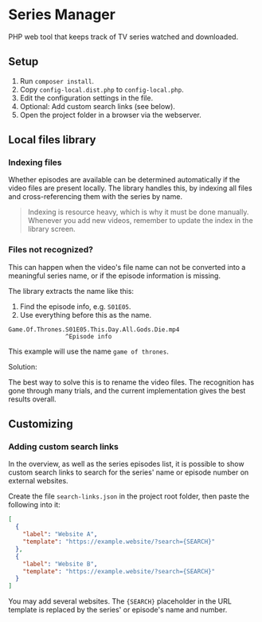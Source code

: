 # Series Manager

PHP web tool that keeps track of TV series watched and downloaded.

## Setup

1. Run `composer install`.
2. Copy `config-local.dist.php` to `config-local.php`.
3. Edit the configuration settings in the file.
4. Optional: Add custom search links (see below).
5. Open the project folder in a browser via the webserver.

## Local files library

### Indexing files

Whether episodes are available can be determined automatically
if the video files are present locally. The library handles this,
by indexing all files and cross-referencing them with the series
by name.

> Indexing is resource heavy, which is why it must be done manually.
> Whenever you add new videos, remember to update the index in the
> library screen.

### Files not recognized?

This can happen when the video's file name can not be converted 
into a meaningful series name, or if the episode information is
missing.

The library extracts the name like this:

1. Find the episode info, e.g. `S01E05`.
2. Use everything before this as the name.

```
Game.Of.Thrones.S01E05.This.Day.All.Gods.Die.mp4
                ^Episode info
```

This example will use the name `game of thrones`.

Solution:

The best way to solve this is to rename the video files. The
recognition has gone through many trials, and the current
implementation gives the best results overall.

## Customizing

### Adding custom search links

In the overview, as well as the series episodes list, it is
possible to show custom search links to search for the series'
name or episode number on external websites.

Create the file `search-links.json` in the project root folder,
then paste the following into it:

```json
[
  {
    "label": "Website A",
    "template": "https://example.website/?search={SEARCH}"
  },
  {
    "label": "Website B",
    "template": "https://example.website/?search={SEARCH}"
  }
]
```

You may add several websites. The `{SEARCH}` placeholder in the 
URL template is replaced by the series' or episode's name and
number.
